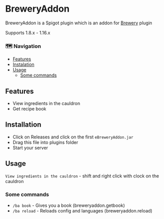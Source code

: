 # BreweryAddon
BreweryAddon is a Spigot plugin which is an addon for [Brewery](https://dev.bukkit.org/projects/brewery) plugin

Supports 1.8.x - 1.16.x

### :world_map: Navigation
- [Features](https://github.com/EpicPlayerA10/BreweryAddon#features)
- [Instalation](https://github.com/EpicPlayerA10/BreweryAddon#installation)
- [Usage](https://github.com/EpicPlayerA10/BreweryAddon#usage)
  - [Some commands](https://github.com/EpicPlayerA10/BreweryAddon#some-commands)

## Features
- View ingredients in the cauldron
- Get recipe book

## Installation
- Click on Releases and click on the first `eBreweryAddon.jar`
- Drag this file into plugins folder
- Start your server

## Usage

`View ingredients in the cauldron` - shift and right click with clock on the cauldron

### Some commands

- `/ba book` - Gives you a book (breweryaddon.getbook)
- `/ba reload` - Reloads config and languages (breweryaddon.reload)
